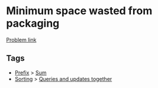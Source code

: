 # Minimum space wasted from packaging

[Problem link](https://leetcode.com/problems/minimum-space-wasted-from-packaging)

## Tags

* [Prefix](/README.md#Prefix) > [Sum](/README.md#Prefix-Sum)
* [Sorting](/README.md#Sorting) > [Queries and updates together](/README.md#Sorting-Queries_and_updates_together)
